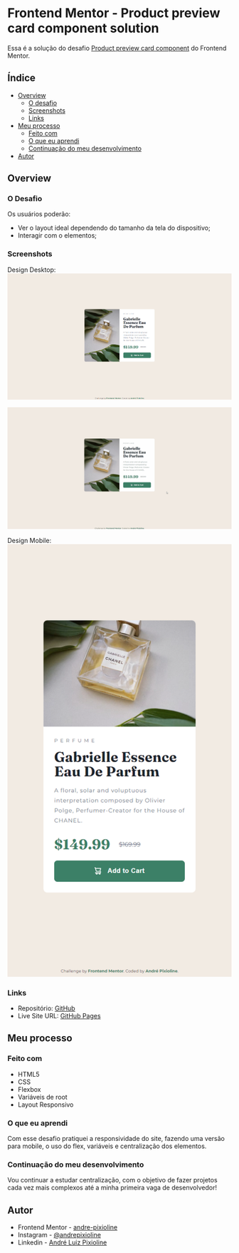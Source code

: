 # Frontend Mentor - Product preview card component solution

Essa é a solução do desafio [Product preview card component](https://www.frontendmentor.io/challenges/product-preview-card-component-GO7UmttRfa) do Frontend Mentor. 

## Índice

- [Overview](#overview)
  - [O desafio](#o-desafio)
  - [Screenshots](#screenshots)
  - [Links](#links)
- [Meu processo](#meu-processo)
  - [Feito com](#feito-com)
  - [O que eu aprendi](#o-que-eu-aprendi)
  - [Continuação do meu desenvolvimento](#continuação-do-meu-desenvolvimento)
- [Autor](#autor)

## Overview

### O Desafio

Os usuários poderão:

- Ver o layout ideal dependendo do tamanho da tela do dispositivo;
- Interagir com o elementos;

### Screenshots
  Design Desktop:
![](./design/Screenshot_1.png)


![](./design/active-states.gif)

Design Mobile: <br>
![](./design/Screenshot_2.png)  

### Links

- Repositório: [GitHub](https://github.com/andre-pixioline/preview-card-component)
- Live Site URL: [GitHub Pages](https://andre-pixioline.github.io/preview-card-component/)

## Meu processo

### Feito com

- HTML5
- CSS 
- Flexbox
- Variáveis de root
- Layout Responsivo

### O que eu aprendi

Com esse desafio pratiquei a responsividade do site, fazendo uma versão para mobile, o uso do flex, variáveis e centralização dos elementos.

### Continuação do meu desenvolvimento

Vou continuar a estudar centralização, com o objetivo de fazer projetos cada vez mais complexos até a minha primeira vaga de desenvolvedor!
## Autor

- Frontend Mentor - [andre-pixioline](https://www.frontendmentor.io/profile/andre-pixioline)
- Instagram - [@andrepixioline](https://www.instagram.com/andrepixioline/)
- Linkedin - [André Luiz Pixioline](https://www.linkedin.com/in/andre-pixioline/)